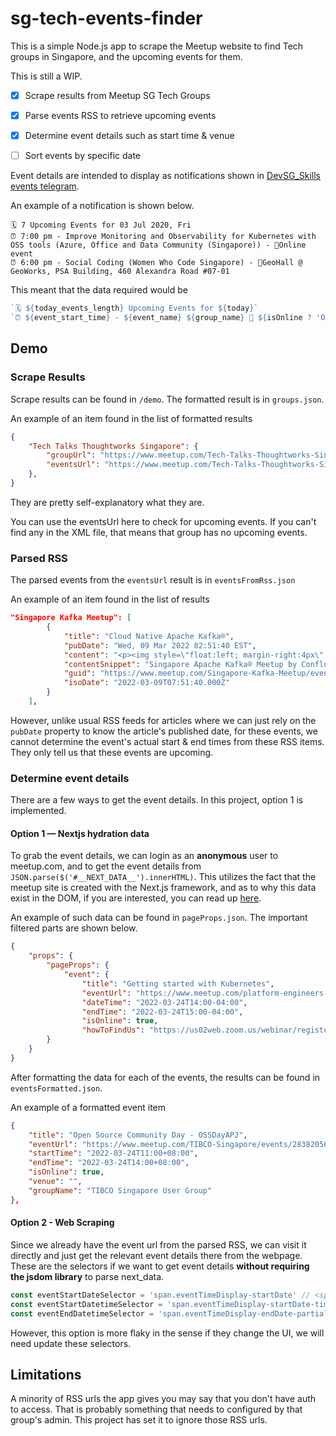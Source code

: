 # sg-tech-events-finder

This is a simple Node.js app to scrape the Meetup website to find Tech groups in Singapore, and the upcoming events for them. 

This is still a WIP.

- [x] Scrape results from Meetup SG Tech Groups
- [x] Parse events RSS to retrieve upcoming events
- [x] Determine event details such as start time & venue
- [ ] Sort events by specific date


Event details are intended to display as notifications shown in [DevSG_Skills events telegram](https://t.me/joinchat/BGedIEXk14wejiRXgH7BGw). 

An example of a notification is shown below.

```
🗓 7 Upcoming Events for 03 Jul 2020, Fri 
⏰ 7:00 pm - Improve Monitoring and Observability for Kubernetes with OSS tools (Azure, Office and Data Community (Singapore)) - 📍Online event
⏰ 6:00 pm - Social Coding (Women Who Code Singapore) - 📍GeoHall @ GeoWorks, PSA Building, 460 Alexandra Road #07-01
```

This meant that the data required would be
```js
`🗓 ${today_events_length} Upcoming Events for ${today}`
`⏰ ${event_start_time} - ${event_name} ${group_name} 📍 ${isOnline ? 'Online Event' : event_venue}`
```

## Demo

### Scrape Results

Scrape results can be found in `/demo`. The formatted result is in `groups.json`.

An example of an item found in the list of formatted results

```json
{
    "Tech Talks Thoughtworks Singapore": {
        "groupUrl": "https://www.meetup.com/Tech-Talks-Thoughtworks-Singapore",
        "eventsUrl": "https://www.meetup.com/Tech-Talks-Thoughtworks-Singapore/events/rss"
    },
}
```

They are pretty self-explanatory what they are.

You can use the eventsUrl here to check for upcoming events. If you can't find any in the XML file, that means that group has no upcoming events.

### Parsed RSS

The parsed events from the `eventsUrl` result is in `eventsFromRss.json` 

An example of an item found in the list of results 

```json
"Singapore Kafka Meetup": [
        {
            "title": "Cloud Native Apache Kafka®",
            "pubDate": "Wed, 09 Mar 2022 02:51:40 EST",
            "content": "<p><img style=\"float:left; margin-right:4px\" src=\"https://secure.meetupstatic.com/photos/event/6/b/f/1/event_465087633.jpeg\" alt=\"photo\" class=\"photo\" />Singapore Apache Kafka® Meetup by Confluent</p> <p><p>Hello Streamers!</p> <p>Our friends from Serverless Singapore will be hosting this fun and informative meetup!</p> <p>**RSVP and check the link below for more information:**<br/><a href=\"https://www.meetup.com/Serverless-Singapore/events/284319391/\" class=\"linkified\"><a href=\"https://www.meetup.com/Serverless-Singapore/events/284319391/\">https://www.meetup.co...</a></a></p> <p>Find information about upcoming meetups and tons of content from past Apache Kafka® Meetups all over the world:<br/>(<a href=\"https://cnfl.io/meetup-hub\" class=\"linkified\"><a href=\"https://cnfl.io/meetup-hub\">https://cnfl.io/meetup...</a></a>)</p> <p>\\-\\-\\-\\-\\-<br/>Speaker:<br/>Mark Teehan, Principal Solutions Engineer, Confluent</p> <p>Bio:<br/>Mark Teehan is a systems engineer at Confluent in Singapore. In his day-to-day work, Mark engages with organisations that are interested in event streaming, real-time ETL, or anything related to running Apache Kafka systems. Interest in Apache Kafka spans banks, telcos, airlines, digital natives, government departments, insurance, and manufacturing.</p> <p>Talk:<br/>Cloud Native Apache Kafka®</p> <p>Abstract:<br/>Mark will talk about the lessons learned by the Confluent Cloud engineering team from making Apache Kafka serverless as well as deployment decisions to run mission critical Confluent Cloud clusters on any of the major cloud providers in Singapore (or elsewhere).</p> <p>\\-\\-\\-\\-<br/>If you would like to speak or host our next event please let us know! community@(<a href=\"https://confluent.io/\" class=\"linkified\"><a href=\"https://confluent.io/\">https://confluent.io/...</a></a>)</p> </p> <p>Singapore,    - Singapore</p> <p>Thursday, March 17 at 7:00 PM</p> <p>1</p> <p>https://www.meetup.com/Singapore-Kafka-Meetup/events/284501917/</p> ",
            "contentSnippet": "Singapore Apache Kafka® Meetup by Confluent\n \nHello Streamers!\n Our friends from Serverless Singapore will be hosting this fun and informative meetup!\n **RSVP and check the link below for more information:**\nhttps://www.meetup.co...\n Find information about upcoming meetups and tons of content from past Apache Kafka® Meetups all over the world:\n(https://cnfl.io/meetup...)\n \\-\\-\\-\\-\\-\nSpeaker:\nMark Teehan, Principal Solutions Engineer, Confluent\n Bio:\nMark Teehan is a systems engineer at Confluent in Singapore. In his day-to-day work, Mark engages with organisations that are interested in event streaming, real-time ETL, or anything related to running Apache Kafka systems. Interest in Apache Kafka spans banks, telcos, airlines, digital natives, government departments, insurance, and manufacturing.\n Talk:\nCloud Native Apache Kafka®\n Abstract:\nMark will talk about the lessons learned by the Confluent Cloud engineering team from making Apache Kafka serverless as well as deployment decisions to run mission critical Confluent Cloud clusters on any of the major cloud providers in Singapore (or elsewhere).\n \\-\\-\\-\\-\nIf you would like to speak or host our next event please let us know! community@(https://confluent.io/...)\n  \nSingapore,    - Singapore\n Thursday, March 17 at 7:00 PM\n 1\n https://www.meetup.com/Singapore-Kafka-Meetup/events/284501917/",
            "guid": "https://www.meetup.com/Singapore-Kafka-Meetup/events/284501917/",
            "isoDate": "2022-03-09T07:51:40.000Z"
        }
    ],
```

However, unlike usual RSS feeds for articles where we can just rely on the `pubDate` property to know the article's published date, for these events, we cannot determine the event's actual start & end times from these RSS items. They only tell us that these events are upcoming.

### Determine event details

There are a few ways to get the event details. In this project, option 1 is implemented.

#### Option 1 — Nextjs hydration data

To grab the event details, we can login as an **anonymous** user to meetup.com, and to get the event details from `JSON.parse($('#__NEXT_DATA__').innerHTML)`. This utilizes the fact that the meetup site is created with the Next.js framework, and as to why this data exist in the DOM, if you are interested, you can read up [here](https://github.com/vercel/next.js/discussions/15117#:~:text=With%20__NEXT_DATA__%20%2C%20all,a%20performance%20issue%20or%20not.).

An example of such data can be found in `pageProps.json`. The important filtered parts are shown below.

```json
{
    "props": {
        "pageProps": {
            "event": {
                "title": "Getting started with Kubernetes",
                "eventUrl": "https://www.meetup.com/platform-engineers-nyc/events/284092401",
                "dateTime": "2022-03-24T14:00-04:00",
                "endTime": "2022-03-24T15:00-04:00",
                "isOnline": true,
                "howToFindUs": "https://us02web.zoom.us/webinar/register/6316451792552/WN_2Bzx5STATuaM-iBZEZvE5w",
        }
    }
}
```

After formatting the data for each of the events, the results can be found in `eventsFormatted.json`.

An example of a formatted event item

```json
{
    "title": "Open Source Community Day - OSSDayAPJ",
    "eventUrl": "https://www.meetup.com/TIBCO-Singapore/events/283820568",
    "startTime": "2022-03-24T11:00+08:00",
    "endTime": "2022-03-24T14:00+08:00",
    "isOnline": true,
    "venue": "",
    "groupName": "TIBCO Singapore User Group"
},
```

#### Option 2 - Web Scraping

Since we already have the event url from the parsed RSS, we can visit it directly and just get the relevant event details there from the webpage. These are the selectors if we want to get event details **without requiring the jsdom library** to parse next_data.

```js
const eventStartDateSelector = 'span.eventTimeDisplay-startDate' // <span>Thursday, March 17, 2022</span>
const eventStartDatetimeSelector = 'span.eventTimeDisplay-startDate-time' // <span class="eventTimeDisplay-endDate-partialTime"><span>7:00 PM</span></span>
const eventEndDatetimeSelector = 'span.eventTimeDisplay-endDate-partialTime' // <span class="eventTimeDisplay-endDate-partialTime"><span>8:00 PM</span><span> SST</span></span>
```

However, this option is more flaky in the sense if they change the UI, we will need update these selectors.

## Limitations

A minority of RSS urls the app gives you may say that you don't have auth to access. That is probably something that needs to configured by that group's admin. This project has set it to ignore those RSS urls.